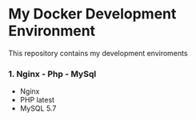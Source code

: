 <h1>My Docker Development Environment</h1>

<p>
This repository contains my development enviroments
</p>

### 1. Nginx - Php - MySql
* Nginx
* PHP latest
* MySQL 5.7